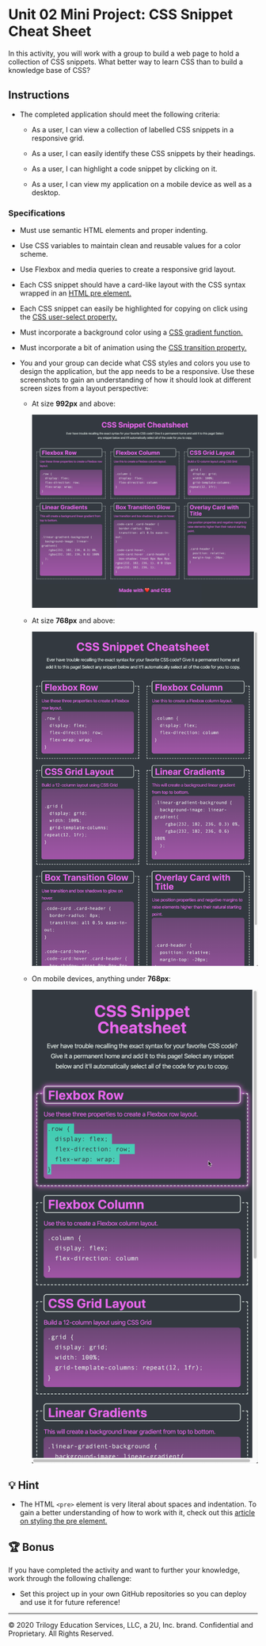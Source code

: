 # Unit 02 Mini Project: CSS Snippet Cheat Sheet

In this activity, you will work with a group to build a web page to hold a collection of CSS snippets. What better way to learn CSS than to build a knowledge base of CSS?

## Instructions

* The completed application should meet the following criteria:

  * As a user, I can view a collection of labelled CSS snippets in a responsive grid.

  * As a user, I can easily identify these CSS snippets by their headings.

  * As a user, I can highlight a code snippet by clicking on it.

  * As a user, I can view my application on a mobile device as well as a desktop.

### Specifications

* Must use semantic HTML elements and proper indenting.

* Use CSS variables to maintain clean and reusable values for a color scheme.

* Use Flexbox and media queries to create a responsive grid layout.

* Each CSS snippet should have a card-like layout with the CSS syntax wrapped in an [HTML pre element.](https://developer.mozilla.org/en-US/docs/Web/HTML/Element/pre)

* Each CSS snippet can easily be highlighted for copying on click using the [CSS user-select property.](https://developer.mozilla.org/en-US/docs/Web/CSS/user-select)

* Must incorporate a background color using a [CSS gradient function.](https://developer.mozilla.org/en-US/docs/Web/CSS/linear-gradient)

* Must incorporate a bit of animation using the [CSS transition property.](https://developer.mozilla.org/en-US/docs/Web/CSS/transition)

* You and your group can decide what CSS styles and colors you use to design the application, but the app needs to be a responsive. Use these screenshots to gain an understanding of how it should look at different screen sizes from a layout perspective:

  * At size **992px** and above:

    ![On a desktop, the application displays three CSS code snippets on a row before moving to the next row](./Images/01-app-desktop.png)

  * At size **768px** and above:

    ![On a tablet, the application displays two CSS code snippets on a row before moving to the next row](./Images/02-app-tablet.png)

  * On mobile devices, anything under **768px**:

    ![On a mobile device, the application displays one CSS code snippet on a row before moving to the next row](./Images/03-app-mobile.png)

## 💡 Hint

* The HTML `<pre>` element is very literal about spaces and indentation. To gain a better understanding of how to work with it, check out this [article on styling the pre element.](https://css-tricks.com/considerations-styling-pre-tag/)

## 🏆 Bonus

If you have completed the activity and want to further your knowledge, work through the following challenge: 

* Set this project up in your own GitHub repositories so you can deploy and use it for future reference!

---
© 2020 Trilogy Education Services, LLC, a 2U, Inc. brand. Confidential and Proprietary. All Rights Reserved.